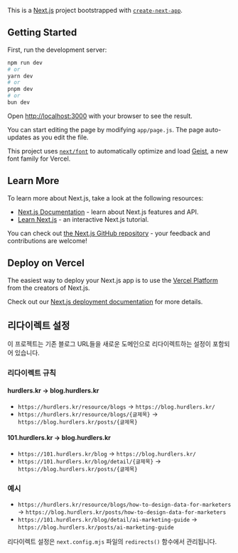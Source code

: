 This is a [Next.js](https://nextjs.org) project bootstrapped with [`create-next-app`](https://github.com/vercel/next.js/tree/canary/packages/create-next-app).

## Getting Started

First, run the development server:

```bash
npm run dev
# or
yarn dev
# or
pnpm dev
# or
bun dev
```

Open [http://localhost:3000](http://localhost:3000) with your browser to see the result.

You can start editing the page by modifying `app/page.js`. The page auto-updates as you edit the file.

This project uses [`next/font`](https://nextjs.org/docs/app/building-your-application/optimizing/fonts) to automatically optimize and load [Geist](https://vercel.com/font), a new font family for Vercel.

## Learn More

To learn more about Next.js, take a look at the following resources:

- [Next.js Documentation](https://nextjs.org/docs) - learn about Next.js features and API.
- [Learn Next.js](https://nextjs.org/learn) - an interactive Next.js tutorial.

You can check out [the Next.js GitHub repository](https://github.com/vercel/next.js) - your feedback and contributions are welcome!

## Deploy on Vercel

The easiest way to deploy your Next.js app is to use the [Vercel Platform](https://vercel.com/new?utm_medium=default-template&filter=next.js&utm_source=create-next-app&utm_campaign=create-next-app-readme) from the creators of Next.js.

Check out our [Next.js deployment documentation](https://nextjs.org/docs/app/building-your-application/deploying) for more details.

## 리다이렉트 설정

이 프로젝트는 기존 블로그 URL들을 새로운 도메인으로 리다이렉트하는 설정이 포함되어 있습니다.

### 리다이렉트 규칙

#### hurdlers.kr → blog.hurdlers.kr
- `https://hurdlers.kr/resource/blogs` → `https://blog.hurdlers.kr/`
- `https://hurdlers.kr/resource/blogs/{글제목}` → `https://blog.hurdlers.kr/posts/{글제목}`

#### 101.hurdlers.kr → blog.hurdlers.kr  
- `https://101.hurdlers.kr/blog` → `https://blog.hurdlers.kr/`
- `https://101.hurdlers.kr/blog/detail/{글제목}` → `https://blog.hurdlers.kr/posts/{글제목}`

### 예시
- `https://hurdlers.kr/resource/blogs/how-to-design-data-for-marketers` → `https://blog.hurdlers.kr/posts/how-to-design-data-for-marketers`
- `https://101.hurdlers.kr/blog/detail/ai-marketing-guide` → `https://blog.hurdlers.kr/posts/ai-marketing-guide`

리다이렉트 설정은 `next.config.mjs` 파일의 `redirects()` 함수에서 관리됩니다.
